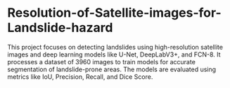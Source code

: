 # Resolution-of-Satellite-images-for-Landslide-hazard
This project focuses on detecting landslides using high-resolution satellite images and deep learning models like U-Net, DeepLabV3+, and FCN-8. It processes a dataset of 3960 images to train models for accurate segmentation of landslide-prone areas. The models are evaluated using metrics like IoU, Precision, Recall, and Dice Score. 
